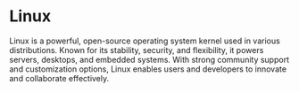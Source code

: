# Linux
Linux is a powerful, open-source operating system kernel used in various distributions. Known for its stability, security, and flexibility, it powers servers, desktops, and embedded systems. With strong community support and customization options, Linux enables users and developers to innovate and collaborate effectively.
